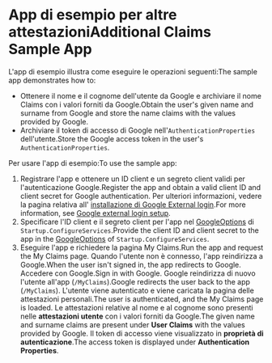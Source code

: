 # <a name="additional-claims-sample-app"></a><span data-ttu-id="096c3-101">App di esempio per altre attestazioni</span><span class="sxs-lookup"><span data-stu-id="096c3-101">Additional Claims Sample App</span></span>

<span data-ttu-id="096c3-102">L'app di esempio illustra come eseguire le operazioni seguenti:</span><span class="sxs-lookup"><span data-stu-id="096c3-102">The sample app demonstrates how to:</span></span>

* <span data-ttu-id="096c3-103">Ottenere il nome e il cognome dell'utente da Google e archiviare il nome Claims con i valori forniti da Google.</span><span class="sxs-lookup"><span data-stu-id="096c3-103">Obtain the user's given name and surname from Google and store the name claims with the values provided by Google.</span></span>
* <span data-ttu-id="096c3-104">Archiviare il token di accesso di Google nell'`AuthenticationProperties` dell'utente.</span><span class="sxs-lookup"><span data-stu-id="096c3-104">Store the Google access token in the user's `AuthenticationProperties`.</span></span>

<span data-ttu-id="096c3-105">Per usare l'app di esempio:</span><span class="sxs-lookup"><span data-stu-id="096c3-105">To use the sample app:</span></span>

1. <span data-ttu-id="096c3-106">Registrare l'app e ottenere un ID client e un segreto client validi per l'autenticazione Google.</span><span class="sxs-lookup"><span data-stu-id="096c3-106">Register the app and obtain a valid client ID and client secret for Google authentication.</span></span> <span data-ttu-id="096c3-107">Per ulteriori informazioni, vedere la pagina relativa all' [installazione di Google External login](https://docs.microsoft.com/aspnet/core/security/authentication/social/google-logins).</span><span class="sxs-lookup"><span data-stu-id="096c3-107">For more information, see [Google external login setup](https://docs.microsoft.com/aspnet/core/security/authentication/social/google-logins).</span></span>
1. <span data-ttu-id="096c3-108">Specificare l'ID client e il segreto client per l'app nel [GoogleOptions](https://docs.microsoft.com/dotnet/api/microsoft.aspnetcore.authentication.google.googleoptions) di `Startup.ConfigureServices`.</span><span class="sxs-lookup"><span data-stu-id="096c3-108">Provide the client ID and client secret to the app in the [GoogleOptions](https://docs.microsoft.com/dotnet/api/microsoft.aspnetcore.authentication.google.googleoptions) of `Startup.ConfigureServices`.</span></span>
1. <span data-ttu-id="096c3-109">Eseguire l'app e richiedere la pagina My Claims.</span><span class="sxs-lookup"><span data-stu-id="096c3-109">Run the app and request the My Claims page.</span></span> <span data-ttu-id="096c3-110">Quando l'utente non è connesso, l'app reindirizza a Google.</span><span class="sxs-lookup"><span data-stu-id="096c3-110">When the user isn't signed in, the app redirects to Google.</span></span> <span data-ttu-id="096c3-111">Accedere con Google.</span><span class="sxs-lookup"><span data-stu-id="096c3-111">Sign in with Google.</span></span> <span data-ttu-id="096c3-112">Google reindirizza di nuovo l'utente all'app (`/MyClaims`).</span><span class="sxs-lookup"><span data-stu-id="096c3-112">Google redirects the user back to the app (`/MyClaims`).</span></span> <span data-ttu-id="096c3-113">L'utente viene autenticato e viene caricata la pagina delle attestazioni personali.</span><span class="sxs-lookup"><span data-stu-id="096c3-113">The user is authenticated, and the My Claims page is loaded.</span></span> <span data-ttu-id="096c3-114">Le attestazioni relative al nome e al cognome sono presenti nelle **attestazioni utente** con i valori forniti da Google.</span><span class="sxs-lookup"><span data-stu-id="096c3-114">The given name and surname claims are present under **User Claims** with the values provided by Google.</span></span> <span data-ttu-id="096c3-115">Il token di accesso viene visualizzato in **proprietà di autenticazione**.</span><span class="sxs-lookup"><span data-stu-id="096c3-115">The access token is displayed under **Authentication Properties**.</span></span>
